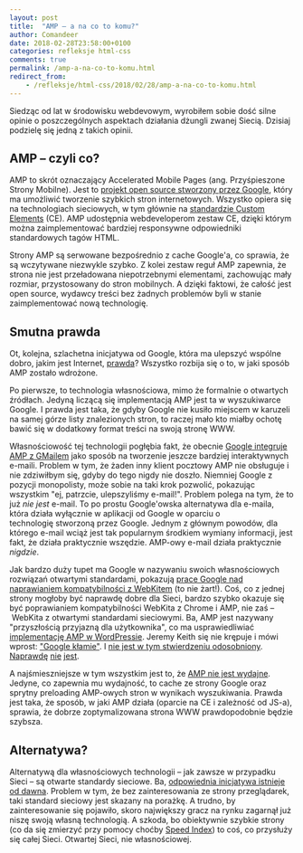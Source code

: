 ```yaml
---
layout: post
title:  "AMP – a na co to komu?"
author: Comandeer
date: 2018-02-28T23:58:00+0100
categories: refleksje html-css
comments: true
permalink: /amp-a-na-co-to-komu.html
redirect_from:
    - /refleksje/html-css/2018/02/28/amp-a-na-co-to-komu.html
---
```


Siedząc od lat w środowisku webdevowym, wyrobiłem sobie dość silne opinie o poszczególnych aspektach działania dżungli zwanej Siecią. Dzisiaj podzielę się jedną z takich opinii.

## AMP – czyli co?

AMP to skrót oznaczający Accelerated Mobile Pages (ang. Przyśpieszone Strony Mobilne). Jest to [projekt open source stworzony przez Google](https://www.ampproject.org/), który ma umożliwić tworzenie szybkich stron internetowych. Wszystko opiera się na technologiach sieciowych, w tym głównie na [standardzie Custom Elements](https://developers.google.com/web/fundamentals/web-components/customelements) (CE). AMP udostępnia webdeveloperom zestaw CE, dzięki którym można zaimplementować bardziej responsywne odpowiedniki standardowych tagów HTML.

Strony AMP są serwowane bezpośrednio z cache Google'a, co sprawia, że są wczytywane niezwykle szybko. Z kolei zestaw reguł AMP zapewnia, że strona nie jest przeładowana niepotrzebnymi elementami, zachowując mały rozmiar, przystosowany do stron mobilnych. A dzięki faktowi, że całość jest open source, wydawcy treści bez żadnych problemów byli w stanie zaimplementować nową technologię.

## Smutna prawda

Ot, kolejna, szlachetna inicjatywa od Google, która ma ulepszyć wspólne dobro, jakim jest Internet, [prawda](https://www.youtube.com/watch?v=zTuUAlMveBU)? Wszystko rozbija się o to, w jaki sposób AMP zostało wdrożone.

Po pierwsze, to technologia własnościowa, mimo że formalnie o otwartych źródłach. Jedyną liczącą się implementacją AMP jest ta w wyszukiwarce Google. I prawda jest taka, że gdyby Google nie kusiło miejscem w karuzeli na samej górze listy znalezionych stron, to raczej mało kto miałby ochotę bawić się w dodatkowy format treści na swoją stronę WWW.

Własnościowość tej technologii pogłębia fakt, że obecnie [Google integruje AMP z GMailem](https://www.blog.google/products/g-suite/bringing-power-amp-gmail/) jako sposób na tworzenie jeszcze bardziej interaktywnych e-maili. Problem w tym, że żaden inny klient pocztowy AMP nie obsługuje i nie zdziwiłbym się, gdyby do tego nigdy nie doszło. Niemniej Google z pozycji monopolisty, może sobie na taki krok pozwolić, pokazując wszystkim "ej, patrzcie, ulepszyliśmy e-mail!". Problem polega na tym, że to już _nie jest_ e-mail. To po prostu Google'owska alternatywa dla e-maila, która działa wyłącznie w aplikacji od Google w oparciu o technologię stworzoną przez Google. Jednym z głównym powodów, dla którego e-mail wciąż jest tak popularnym środkiem wymiany informacji, jest fakt, że działa praktycznie wszędzie. AMP-owy e-mail działa praktycznie _nigdzie_.

Jak bardzo duży tupet ma Google w nazywaniu swoich własnościowych rozwiązań otwartymi standardami, pokazują [prace Google nad naprawianiem kompatybilności z WebKitem](http://frederic-wang.fr/amp-and-igalia-working-together-to-improve-the-web-platform.html) (to nie żart!). Coś, co z jednej strony mogłoby być naprawdę dobre dla Sieci, bardzo szybko okazuje się być poprawianiem kompatybilności WebKita z Chrome i AMP, nie zaś – WebKita z otwartymi standardami sieciowymi. Ba, AMP jest nazywany "przyszłością przyjazną dla użytkownika", co ma usprawiedliwiać [implementację AMP w WordPressie](https://twitter.com/AMPhtml/status/963443140005957632). Jeremy Keith się nie krępuje i mówi wprost: ["Google kłamie"](https://adactio.com/journal/13035). I [nie jest w tym stwierdzeniu odosobniony](http://ampletter.org/). [Naprawdę](https://ethanmarcotte.com/wrote/amplified/) [nie](https://github.com/ampproject/amphtml/issues/13597) [jest](https://www.zachleat.com/web/amp-letter/).

A najśmieszniejsze w tym wszystkim jest to, że [AMP nie jest wydajne](https://ferdychristant.com/amp-the-missing-controversy-3b424031047). Jedyne, co zapewnia mu wydajność, to cache ze strony Google oraz sprytny preloading AMP-owych stron w wynikach wyszukiwania. Prawda jest taka, że sposób, w jaki AMP działa (oparcie na CE i zależność od JS-a), sprawia, że dobrze zoptymalizowana strona WWW prawdopodobnie będzie szybsza.

## Alternatywa?

Alternatywą dla własnościowych technologii – jak zawsze w przypadku Sieci – są otwarte standardy sieciowe. Ba, [odpowiednia inicjatywa istnieje od dawna](https://timkadlec.com/2016/02/a-standardized-alternative-to-amp/). Problem w tym, że bez zainteresowania ze strony przeglądarek, taki standard sieciowy jest skazany na porażkę. A trudno, by zainteresowanie się pojawiło, skoro największy gracz na rynku zagarnął już niszę swoją własną technologią. A szkoda, bo obiektywnie szybkie strony (co da się zmierzyć przy pomocy choćby [Speed Index](https://sites.google.com/a/webpagetest.org/docs/using-webpagetest/metrics/speed-index)) to coś, co przysłuży się całej Sieci. Otwartej Sieci, nie własnościowej.
